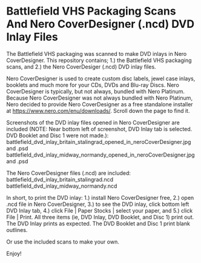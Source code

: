 # Battlefield VHS Packaging Scans And Nero CoverDesigner (.ncd) DVD Inlay Files

The Battlefield VHS packaging was scanned to make DVD inlays in Nero CoverDesigner. This repository contains; 1.) the Battlefield VHS packaging scans, and 2.) the Nero CoverDesiger (.ncd) DVD inlay files.

Nero CoverDesigner is used to create custom disc labels, jewel case inlays, booklets and much more for your CDs, DVDs and Blu-ray Discs. Nero CoverDesigner is typically, but not always, bundled with Nero Platinum. Because Nero CoverDesigner was not always bundled with Nero Platinum, Nero decided to provide Nero CoverDesigner as a free standalone installer at https://www.nero.com/enu/downloads/. Scroll down the page to find it.

Screenshots of the DVD inlay files opened in Nero CoverDesigner are included (NOTE: Near bottom left of screenshot, DVD Inlay tab is selected. DVD Booklet and Disc 1 were not made.):  
battlefield_dvd_inlay_britain_stalingrad_opened_in_neroCoverDesigner.jpg and .psd  
battlefield_dvd_inlay_midway_normandy_opened_in_neroCoverDesigner.jpg and .psd  

The Nero CoverDesigner files (.ncd) are included:  
battlefield_dvd_inlay_britain_stalingrad.ncd  
battlefield_dvd_inlay_midway_normandy.ncd

In short, to print the DVD inlay: 1.) install Nero CoverDesigner free, 2.) open .ncd file in Nero CoverDesigner, 3.) to see the DVD inlay, click bottom left DVD Inlay tab, 4.) click File | Paper Stocks | select your paper, and 5.) click File | Print. All three items (ie, DVD Inlay, DVD Booklet, and Disc 1) print out. The DVD Inlay prints as expected. The DVD Booklet and Disc 1 print blank outlines.

Or use the included scans to make your own.

Enjoy!
